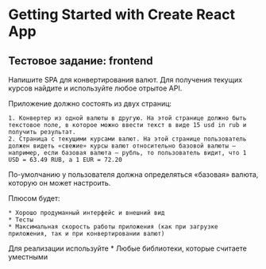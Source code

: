 # Getting Started with Create React App

## Тестовое задание: frontend
Напишите SPA для конвертирования валют. Для получения текущих курсов найдите и используйте любое отрытое API.

Приложение должно состоять из двух страниц:

    1. Конвертер из одной валюты в другую. На этой странице должно быть текстовое поле, в которое можно ввести текст в виде 15 usd in rub и получить результат.
    2. Страница с текущими курсами валют. На этой странице пользователь должен видеть «свежие» курсы валют относительно базовой валюты — например, если базовая валюта — рубль, то пользователь видит, что 1 USD = 63.49 RUB, а 1 EUR = 72.20
    
По-умолчанию у пользователя должна определяться «базовая» валюта, которую он может настроить.

Плюсом будет:

    * Хорошо продуманный интерфейс и внешний вид
    * Тесты
    * Максимальная скорость работы приложения (как при загрузке приложения, так и при конвертировании валют)
Для реализации используйте
    * Любые библиотеки, которые считаете уместными